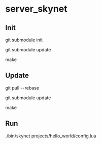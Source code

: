 # server_skynet

## Init
git submodule init

git submodule update

make

## Update
git pull --rebase

git submodule update

make

## Run
./bin/skynet projects/hello_world/config.lua